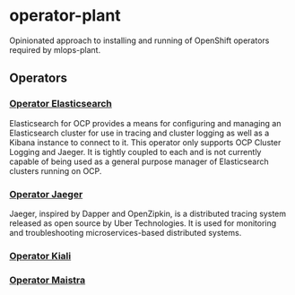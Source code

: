 # operator-plant

Opinionated approach to installing and running of OpenShift operators required by mlops-plant.

## Operators

### [Operator Elasticsearch](./operator-elasticsearch) 
Elasticsearch for OCP provides a means for configuring and managing an Elasticsearch cluster for use in tracing and cluster logging as well as a Kibana instance to connect to it. This operator only supports OCP Cluster Logging and Jaeger. It is tightly coupled to each and is not currently capable of being used as a general purpose manager of Elasticsearch clusters running on OCP.

### [Operator Jaeger](./operator-jaeger)
Jaeger, inspired by Dapper and OpenZipkin, is a distributed tracing system released as open source by Uber Technologies. It is used for monitoring and troubleshooting microservices-based distributed systems.

### [Operator Kiali](./operator-kiali)

  
### [Operator Maistra](./operator-maistra)
